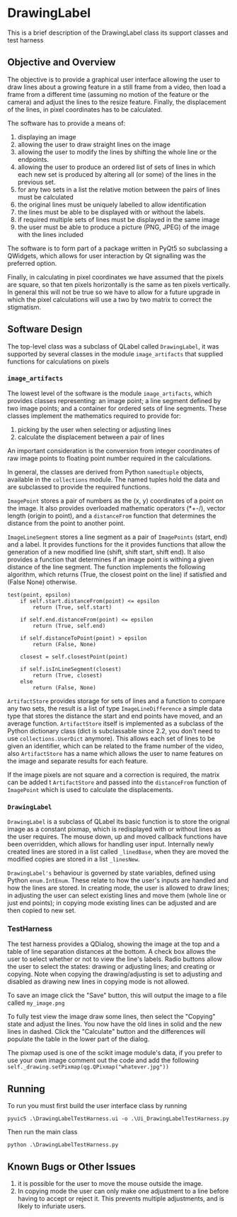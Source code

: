# DrawingLabel

This is a brief description of the DrawingLabel class its support classes and test harness

## Objective and Overview

The objective is to provide a graphical user interface allowing the user to draw lines about a growing feature in a still frame from a video, then load a frame from a different time (assuming no motion of the feature or the camera) and adjust the lines to the resize feature. Finally, the displacement of the lines, in pixel coordinates has to be calculated.

The software has to provide a means of:
1. displaying an image
2. allowing the user to draw straight lines on the image
3. allowing the user to modify the lines by shifting the whole line or the endpoints.
4. allowing the user to produce an ordered list of sets of lines in which each new set is produced by altering all (or some) of the lines in the previous set.
5. for any two sets in a list the relative motion between the pairs of lines must be calculated
6. the original lines must be uniquely labelled to allow identification
7. the lines must be able to be displayed with or without the labels. 
8. if required multiple sets of lines must be displayed in the same image
9. the user must be able to produce a picture (PNG, JPEG) of the image with the lines included

The software is to form part of a package written in PyQt5 so subclassing a QWidgets, which allows for user interaction by Qt signalling was the preferred option.

Finally, in calculating in pixel coordinates we have assumed that the pixels are square, so that ten pixels horizontally is the same as ten pixels vertically. In general this will not be true so we have to allow for a future upgrade in which the pixel calculations will use a two by two matrix to correct the stigmatism.

## Software Design

The top-level class was a subclass of QLabel called `DrawingLabel`, it was supported by several classes in the module `image_artifacts` that supplied functions for calculations on pixels

### `image_artifacts`

The lowest level of the software is the module `image_artifacts`, which provides classes representing: an image point; a line segment defined by two image points; and a container for ordered sets of line segments. These classes implement the mathematics required to provide for: 

1. picking by the user when selecting or adjusting lines
2. calculate the displacement between a pair of lines 

An important consideration is the conversion from integer coordinates of raw image points to floating point number required in the calculations.

In general, the classes are derived from Python `namedtuple` objects, available in the `collections` module. The named tuples hold the data and are subclassed to provide the required functions.

`ImagePoint` stores a pair of numbers as the (x, y) coordinates of a point on the image. It also provides overloaded mathematic operators (*+-/), vector length (origin to point), and a `distanceFrom` function that determines the distance from the point to another point.

`ImageLineSegment` stores a line segment as a pair of `ImagePoints` (start, end) and a label. It provides functions for the it provides functions that allow the generation of a new modified line (shift, shift start, shift end). It also provides a function that determines if an image point is withing a given distance of the line segment. The function implements the following algorithm, which returns (True, the closest point on the line) if satisfied and (False None) otherwise.

    test(point, epsilon)
        if self.start.distanceFrom(point) <= epsilon
            return (True, self.start)
            
        if self.end.distanceFrom(point) <= epsilon
            return (True, self.end)
            
        if self.distanceToPoint(point) > epsilon
            return (False, None)
            
        closest = self.closestPoint(point)
        
        if self.isInLineSegment(closest)
            return (True, closest)
        else
            return (False, None)
            
            
`ArtifactStore` provides storage for sets of lines and a function to compare any two sets, the result is a list of type `ImageLineDifference` a simple data type that stores the distance the start and end points have moved, and an average function. `ArtifactStore` itself is implemented as a subclass of the Python dictionary class (dict is subclassable since 2.2, you don't need to use `collections.UserDict` anymore). This allows each set of lines to be given an identifier, which can be related to the frame number of the video, also `ArtifactStore` has a name which allows the user to name features on the image and separate results for each feature. 

If the image pixels are not square and a correction is required, the matrix can be added t `ArtifactStore` and passed into the `distanceFrom` function of `ImagePoint` which is used to calculate the displacements. 

### `DrawingLabel`

`DrawingLabel` is a subclass of QLabel its basic function is to store the orignal image as a constant pixmap, which is redisplayed with or without lines as the user requires. The mouse down, up and moved callback functions have been overridden, which allows for handling user input. Internally newly created lines are stored in a list called `_linedBase`, when they are moved the modified copies are stored in a list `_linesNew`. 

`DrawingLabel's` behaviour is governed by state variables, defined using Python `enum.IntEnum`. These relate to how the user's inputs are handled and how the lines are stored. In creating mode, the user is allowed to draw lines; in adjusting the user can select existing lines and move them (whole line or just end points); in copying mode existing lines can be adjusted and are then copied to new set.

### TestHarness

The test harness provides a QDialog, showing the image at the top and a table of line separation distances at the bottom. A check box allows the user to select whether or not to view the line's labels. Radio buttons allow the user to select the states: drawing or adjusting lines; and creating or copying. Note when copying the drawing/adjusting is set to adjusting and disabled as drawing new lines in copying mode is not allowed.

To save an image click the "Save" button, this will output the image to a file called `my_image.png`

To fully test view the image draw some lines, then select the "Copying" state and adjust the lines. You now have the old lines in solid and the new lines in dashed. Click the "Calculate" button and the differences will populate the table in the lower part of the dialog.

The pixmap used is one of the scikit image module's data, if you prefer to use your own image comment out the code and add the following `self._drawing.setPixmap(qg.QPixmap("whatever.jpg"))`

## Running

To run you must first build the user interface class by running 

    pyuic5 .\DrawingLabelTestHarness.ui -o .\Ui_DrawingLabelTestHarness.py
    
Then run the main class

    python .\DrawingLabelTestHarness.py

## Known Bugs or Other Issues

1. it is possible for the user to move the mouse outside the image.
2. In copying mode the user can only make one adjustment to a line before having to accept or reject it. This prevents multiple adjustments, and is likely to infuriate users.